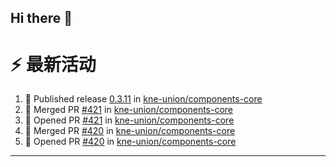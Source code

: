 ## Hi there 👋

<!--

**Here are some ideas to get you started:**

🙋‍♀️ A short introduction - what is your organization all about?
🌈 Contribution guidelines - how can the community get involved?
👩‍💻 Useful resources - where can the community find your docs? Is there anything else the community should know?
🍿 Fun facts - what does your team eat for breakfast?
🧙 Remember, you can do mighty things with the power of [Markdown](https://docs.github.com/github/writing-on-github/getting-started-with-writing-and-formatting-on-github/basic-writing-and-formatting-syntax)
-->


# ⚡ 最新活动

<!--START_SECTION:activity-->
1. 🚀 Published release [0.3.11](https://github.com/kne-union/components-core/releases/tag/0.3.11) in [kne-union/components-core](https://github.com/kne-union/components-core)
2. 🎉 Merged PR [#421](https://github.com/kne-union/components-core/pull/421) in [kne-union/components-core](https://github.com/kne-union/components-core)
3. 💪 Opened PR [#421](https://github.com/kne-union/components-core/pull/421) in [kne-union/components-core](https://github.com/kne-union/components-core)
4. 🎉 Merged PR [#420](https://github.com/kne-union/components-core/pull/420) in [kne-union/components-core](https://github.com/kne-union/components-core)
5. 💪 Opened PR [#420](https://github.com/kne-union/components-core/pull/420) in [kne-union/components-core](https://github.com/kne-union/components-core)
<!--END_SECTION:activity-->

---
